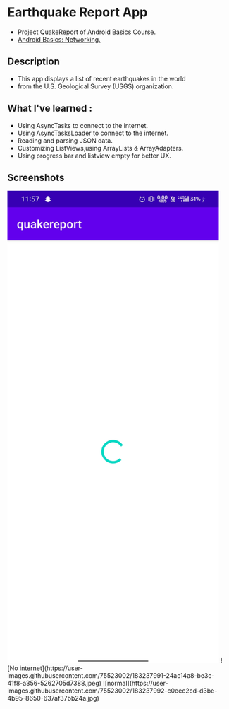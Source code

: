 # Earthquake Report App

+ Project QuakeReport of Android Basics Course.
+ [Android Basics: Networking.](https://classroom.udacity.com/courses/ud843)

## Description 
+ This app displays a list of recent earthquakes in the world
+ from the U.S. Geological Survey (USGS) organization.

## What I've learned :
+ Using AsyncTasks to connect to the internet.
+ Using AsyncTasksLoader to connect to the internet.
+ Reading and parsing JSON data.
+ Customizing ListViews,using ArrayLists & ArrayAdapters.
+ Using progress bar and listview empty for better UX.

## Screenshots 

<img src="https://github.com/PraveenGoku/Quake-report-App/blob/main/screenshots/Loading.jpeg" width="480" hieght="854">
![No internet](https://user-images.githubusercontent.com/75523002/183237991-24ac14a8-be3c-41f8-a356-5262705d7388.jpeg) 
![normal](https://user-images.githubusercontent.com/75523002/183237992-c0eec2cd-d3be-4b95-8650-637af37bb24a.jpg) 

